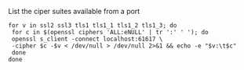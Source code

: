 List the ciper suites available from a port

```
for v in ssl2 ssl3 tls1 tls1_1 tls1_2 tls1_3; do
 for c in $(openssl ciphers 'ALL:eNULL' | tr ':' ' '); do
 openssl s_client -connect localhost:61617 \
 -cipher $c -$v < /dev/null > /dev/null 2>&1 && echo -e "$v:\t$c"
 done
done
```
